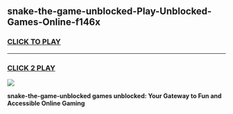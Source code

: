 
## snake-the-game-unblocked-Play-Unblocked-Games-Online-f146x
<h3>
<a href="https://premium76.site?title=snake-the-game-unblocked&ref=25A">CLICK TO PLAY</a></h3>
<hr>

<h3>
<a href="https://premium76.site?title=snake-the-game-unblocked&ref=25A">CLICK 2 PLAY</a>
  
</h3>

<a href="https://premium76.site?title=snake-the-game-unblocked&ref=25A"><img src="https://clearcache.store/games.png"></a>


**snake-the-game-unblocked games unblocked: Your Gateway to Fun and Accessible Online Gaming**
